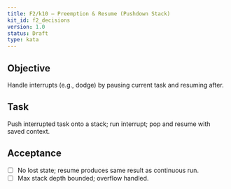 ```yaml
---
title: F2/k10 — Preemption & Resume (Pushdown Stack)
kit_id: f2_decisions
version: 1.0
status: Draft
type: kata
---
```

## Objective
Handle interrupts (e.g., dodge) by pausing current task and resuming after.
## Task
Push interrupted task onto a stack; run interrupt; pop and resume with saved context.
## Acceptance
- [ ] No lost state; resume produces same result as continuous run.
- [ ] Max stack depth bounded; overflow handled.